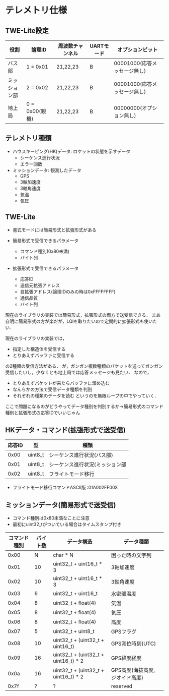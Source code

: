 # テレメトリ仕様

## TWE-Lite設定

|役割|論理ID|周波数チャンネル|UARTモード|オプションビット|
|-|-|-|-|-|
|バス部|1 = 0x01|21,22,23|B|00001000(応答メッセージ無し)|
|ミッション部|2 = 0x02|21,22,23|B|00001000(応答メッセージ無し)|
|地上局|0 = 0x00(親機)|21,22,23|B|00000000(オプション無し)|

## テレメトリ種類
- ハウスキーピング(HK)データ: ロケットの状態を示すデータ
	- シーケンス進行状況
	- エラー回数
- ミッションデータ: 観測したデータ
	- GPS
	- 3軸加速度
	- 3軸角速度
	- 気温
	- 気圧

## TWE-Lite
- 書式モードには簡易形式と拡張形式がある

- 簡易形式で受信できるパラメータ
	- コマンド種別(0x80未満)
	- バイト列

- 拡張形式で受信できるパラメータ
	- 応答ID
	- 送信元拡張アドレス
	- 自拡張アドレス(論理IDのみの時は0xFFFFFFFF)
	- 通信品質
	- バイト列

現在のライブラリの実装では簡易形式，拡張形式の両方で送受信できる．
まあ自明に簡易形式の方が楽だが，LQIを取りたいので定期的に拡張形式も使いたい．

現在のライブラリの実装では，
- 指定した構造体を受信する
- とりあえずバッファに受信する

の2種類の受信方法がある．
が，ガンガン複数種類のパケットを送ってガンガン受信したいし，少なくとも地上局では応答メッセージも見たい．
なので，
- とりあえずパケットが来たらバッファに溜め込む
- なんらかの方法で受信データ種類を判別
- それぞれの種類のデータを読む
というのを無限ループの中でやっていく．

ここで問題になるのがどうやってデータ種別を判別するか->簡易形式のコマンド種別と拡張形式の応答IDでいいじゃん

## HKデータ・コマンド(拡張形式で送受信)

|応答ID|型|種類|
|-|-|-|
|0x00|uint8_t|シーケンス進行状況(バス部)|
|0x01|uint8_t|シーケンス進行状況(ミッション部|
|0x02|uint8_t|フライトモード移行|

- フライトモード移行コマンドASCII版
	:01A002FF00X

## ミッションデータ(簡易形式で送受信)

- コマンド種別は0x80未満なことに注意
- 最初にuint32_tがついている場合はタイムスタンプ付き

|コマンド種別|バイト数|データ構造|データ種類|
|-|-|-|-|
|0x00| N|char * N|困った時の文字列|
|0x01|10|uint32_t + uint16_t * 3|3軸加速度|
|0x02|10|uint32_t + uint16_t * 3|3軸角速度|
|0x03| 6|uint32_t + uint16_t|水密部温度|
|0x04| 8|uint32_t + float(4)|気温|
|0x05| 8|uint32_t + float(4)|気圧|
|0x06| 8|uint32_t + float(4)|高度|
|0x07| 5|uint32_t + uint8_t|GPSフラグ|
|0x08|10|uint32_t + (uint32_t + uint16_t)|GPS測位時刻(UTC)|
|0x09|16|uint32_t + (uint32_t + uint16_t) * 2|GPS緯度経度|
|0x0a|16|uint32_t + (uint32_t + uint16_t) * 2|GPS高度(海抜高度, ジオイド高度)|
|0x7f|?|?|reserved|
